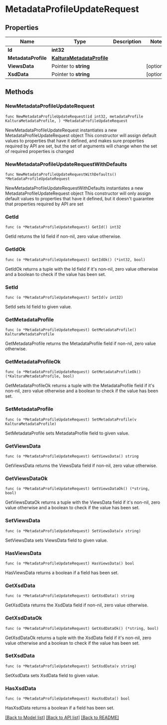 # MetadataProfileUpdateRequest

## Properties

Name | Type | Description | Notes
------------ | ------------- | ------------- | -------------
**Id** | **int32** |  | 
**MetadataProfile** | [**KalturaMetadataProfile**](KalturaMetadataProfile.md) |  | 
**ViewsData** | Pointer to **string** |  | [optional] 
**XsdData** | Pointer to **string** |  | [optional] 

## Methods

### NewMetadataProfileUpdateRequest

`func NewMetadataProfileUpdateRequest(id int32, metadataProfile KalturaMetadataProfile, ) *MetadataProfileUpdateRequest`

NewMetadataProfileUpdateRequest instantiates a new MetadataProfileUpdateRequest object
This constructor will assign default values to properties that have it defined,
and makes sure properties required by API are set, but the set of arguments
will change when the set of required properties is changed

### NewMetadataProfileUpdateRequestWithDefaults

`func NewMetadataProfileUpdateRequestWithDefaults() *MetadataProfileUpdateRequest`

NewMetadataProfileUpdateRequestWithDefaults instantiates a new MetadataProfileUpdateRequest object
This constructor will only assign default values to properties that have it defined,
but it doesn't guarantee that properties required by API are set

### GetId

`func (o *MetadataProfileUpdateRequest) GetId() int32`

GetId returns the Id field if non-nil, zero value otherwise.

### GetIdOk

`func (o *MetadataProfileUpdateRequest) GetIdOk() (*int32, bool)`

GetIdOk returns a tuple with the Id field if it's non-nil, zero value otherwise
and a boolean to check if the value has been set.

### SetId

`func (o *MetadataProfileUpdateRequest) SetId(v int32)`

SetId sets Id field to given value.


### GetMetadataProfile

`func (o *MetadataProfileUpdateRequest) GetMetadataProfile() KalturaMetadataProfile`

GetMetadataProfile returns the MetadataProfile field if non-nil, zero value otherwise.

### GetMetadataProfileOk

`func (o *MetadataProfileUpdateRequest) GetMetadataProfileOk() (*KalturaMetadataProfile, bool)`

GetMetadataProfileOk returns a tuple with the MetadataProfile field if it's non-nil, zero value otherwise
and a boolean to check if the value has been set.

### SetMetadataProfile

`func (o *MetadataProfileUpdateRequest) SetMetadataProfile(v KalturaMetadataProfile)`

SetMetadataProfile sets MetadataProfile field to given value.


### GetViewsData

`func (o *MetadataProfileUpdateRequest) GetViewsData() string`

GetViewsData returns the ViewsData field if non-nil, zero value otherwise.

### GetViewsDataOk

`func (o *MetadataProfileUpdateRequest) GetViewsDataOk() (*string, bool)`

GetViewsDataOk returns a tuple with the ViewsData field if it's non-nil, zero value otherwise
and a boolean to check if the value has been set.

### SetViewsData

`func (o *MetadataProfileUpdateRequest) SetViewsData(v string)`

SetViewsData sets ViewsData field to given value.

### HasViewsData

`func (o *MetadataProfileUpdateRequest) HasViewsData() bool`

HasViewsData returns a boolean if a field has been set.

### GetXsdData

`func (o *MetadataProfileUpdateRequest) GetXsdData() string`

GetXsdData returns the XsdData field if non-nil, zero value otherwise.

### GetXsdDataOk

`func (o *MetadataProfileUpdateRequest) GetXsdDataOk() (*string, bool)`

GetXsdDataOk returns a tuple with the XsdData field if it's non-nil, zero value otherwise
and a boolean to check if the value has been set.

### SetXsdData

`func (o *MetadataProfileUpdateRequest) SetXsdData(v string)`

SetXsdData sets XsdData field to given value.

### HasXsdData

`func (o *MetadataProfileUpdateRequest) HasXsdData() bool`

HasXsdData returns a boolean if a field has been set.


[[Back to Model list]](../README.md#documentation-for-models) [[Back to API list]](../README.md#documentation-for-api-endpoints) [[Back to README]](../README.md)


